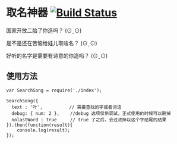 # 取名神器 [![Build Status](https://travis-ci.org/kaiye/quming.svg?branch=master)](https://travis-ci.org/kaiye/quming)

国家开放二胎了你造吗？ (⊙ˍ⊙)

是不是还在苦恼给娃儿取啥名？ (⊙ˍ⊙)

好听的名字是需要有诗意的你造吗？ (⊙ˍ⊙)


## 使用方法

```
var SearchSong = require('./index');

SearchSong({
  text : '叶',          // 需要查找的字或者词语
  debug: { num: 2 },    //debug 选项仅供调试，正式使用的时候可以删掉
  nolastWord : true     // true 了之后，会过滤掉以这个字结尾的结果
}).then(function(result){
    console.log(result);
});
```

